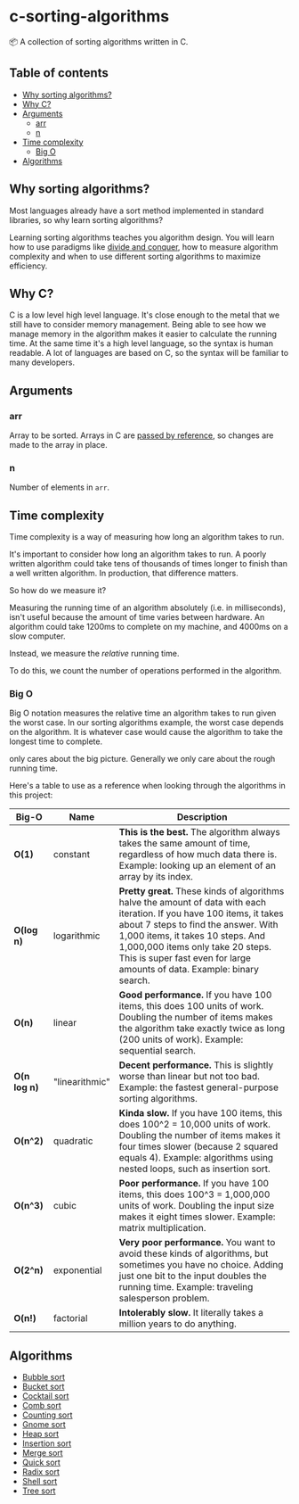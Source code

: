 # c-sorting-algorithms

📦 A collection of sorting algorithms written in C.

## Table of contents

* [Why sorting algorithms?](#why-sorting-algorithms)
* [Why C?](#why-c)
* [Arguments](#arguments)
   * [arr](#arr)
   * [n](#n)
* [Time complexity](#time-complexity)
   * [Big O](#big-o)
* [Algorithms](#algorithms)

## <a name="why-sorting-algorithms"></a> Why sorting algorithms?

Most languages already have a sort method implemented in standard libraries, so why learn sorting algorithms?
 
Learning sorting algorithms teaches you algorithm design. You will learn how to use paradigms like [divide and conquer](https://en.wikipedia.org/wiki/Divide_and_conquer_algorithm), how to measure algorithm complexity and when to use different sorting algorithms to maximize efficiency.

## <a name="why-c"></a> Why C?

C is a low level high level language. It's close enough to the metal that we still have to consider memory management. Being able to see how we manage memory in the algorithm makes it easier to calculate the running time. At the same time it's a high level language, so the syntax is human readable. A lot of languages are based on C, so the syntax will be familiar to many developers.

## <a name="arguments"></a>Arguments

### <a name="arr"></a>arr

Array to be sorted. Arrays in C are [passed by reference](https://stackoverflow.com/a/1106977/4939630), so changes are made to the array in place.

### <a name="n"></a>n

Number of elements in `arr`. 

## <a name="time-complexity"></a> Time complexity

Time complexity is a way of measuring how long an algorithm takes to run.

It's important to consider how long an algorithm takes to run. A poorly written algorithm could take tens of thousands of times longer to finish than a well written algorithm. In production, that difference matters.

So how do we measure it?

Measuring the running time of an algorithm absolutely (i.e. in milliseconds), isn't useful because the amount of time varies between hardware. An algorithm could take 1200ms to complete on my machine, and 4000ms on a slow computer.

Instead, we measure the *relative* running time.

To do this, we count the number of operations performed in the algorithm.

### <a name="big-o"></a> Big O

Big O notation measures the relative time an algorithm takes to run given the worst case. In our sorting algorithms example, the worst case depends on the algorithm. It is whatever case would cause the algorithm to take the longest time to complete.

only cares about the big picture. Generally we only care about the rough running time.

Here's a table to use as a reference when looking through the algorithms in this project:

Big-O | Name | Description
------| ---- | -----------
**O(1)** | constant | **This is the best.** The algorithm always takes the same amount of time, regardless of how much data there is. Example: looking up an element of an array by its index.
**O(log n)** | logarithmic | **Pretty great.** These kinds of algorithms halve the amount of data with each iteration. If you have 100 items, it takes about 7 steps to find the answer. With 1,000 items, it takes 10 steps. And 1,000,000 items only take 20 steps. This is super fast even for large amounts of data. Example: binary search.
**O(n)** | linear | **Good performance.** If you have 100 items, this does 100 units of work. Doubling the number of items makes the algorithm take exactly twice as long (200 units of work). Example: sequential search.
**O(n log n)** | "linearithmic" | **Decent performance.** This is slightly worse than linear but not too bad. Example: the fastest general-purpose sorting algorithms.
**O(n^2)** | quadratic | **Kinda slow.** If you have 100 items, this does 100^2 = 10,000 units of work. Doubling the number of items makes it four times slower (because 2 squared equals 4). Example: algorithms using nested loops, such as insertion sort.
**O(n^3)** | cubic | **Poor performance.** If you have 100 items, this does 100^3 = 1,000,000 units of work. Doubling the input size makes it eight times slower. Example: matrix multiplication.
**O(2^n)** | exponential | **Very poor performance.** You want to avoid these kinds of algorithms, but sometimes you have no choice. Adding just one bit to the input doubles the running time. Example: traveling salesperson problem.
**O(n!)** | factorial | **Intolerably slow.** It literally takes a million years to do anything.

## <a name="algorithms"></a> Algorithms

- [Bubble sort](/bubble_sort.h)
- [Bucket sort](/bucket_sort.h)
- [Cocktail sort](/cocktail_sort.h)
- [Comb sort](/comb_sort.h)
- [Counting sort](/counting_sort.h)
- [Gnome sort](/gnome_sort.h)
- [Heap sort](/heap_sort.h)
- [Insertion sort](/insertion_sort.h)
- [Merge sort](/merge_sort.h)
- [Quick sort](/quick_sort.h)
- [Radix sort](/radix_sort.h)
- [Shell sort](/shell_sort.h)
- [Tree sort](/tree_sort.h)